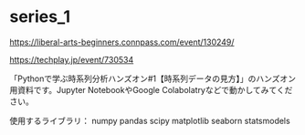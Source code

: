 # series_1
https://liberal-arts-beginners.connpass.com/event/130249/

https://techplay.jp/event/730534

「Pythonで学ぶ時系列分析ハンズオン#1【時系列データの見方】」のハンズオン用資料です。Jupyter NotebookやGoogle Colabolatryなどで動かしてみてください。

使用するライブラリ：
numpy
pandas
scipy
matplotlib
seaborn
statsmodels

